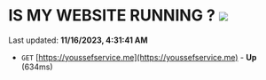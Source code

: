 # IS MY WEBSITE RUNNING ? [![](https://img.shields.io/static/v1?label=Sponsor&message=%E2%9D%A4&logo=GitHub&color=%23fe8e86)](https://github.com/sponsors/<username>)

Last updated: **11/16/2023, 4:31:41 AM**

- `GET` [https://youssefservice.me](https://youssefservice.me) - **Up** (634ms)
